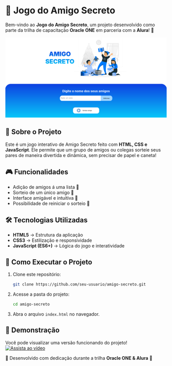 # 🎁 Jogo do Amigo Secreto

Bem-vindo ao **Jogo do Amigo Secreto**, um projeto desenvolvido como parte da trilha de capacitação **Oracle ONE** em parceria com a **Alura**! 🚀

![print da tela inicial do jogo](assets/image.png)

## 🌟 Sobre o Projeto
Este é um jogo interativo de Amigo Secreto feito com **HTML, CSS e JavaScript**. Ele permite que um grupo de amigos ou colegas sorteie seus pares de maneira divertida e dinâmica, sem precisar de papel e caneta!

## 🎮 Funcionalidades
- Adição de amigos á uma lista 📝
- Sorteio de um único amigo 🔀
- Interface amigável e intuitiva 🎨
- Possibilidade de reiniciar o sorteio 🔄

## 🛠️ Tecnologias Utilizadas
- **HTML5** → Estrutura da aplicação
- **CSS3** → Estilização e responsividade
- **JavaScript (ES6+)** → Lógica do jogo e interatividade

## 🚀 Como Executar o Projeto
1. Clone este repositório:
   ```bash
   git clone https://github.com/seu-usuario/amigo-secreto.git
   ```
2. Acesse a pasta do projeto:
   ```bash
   cd amigo-secreto
   ```
3. Abra o arquivo `index.html` no navegador.

## 🎨 Demonstração
Você pode visualizar uma versão funcionando do projeto! 
[![Assista ao vídeo](https://img.youtube.com/vi/R0XEZ4mJv10/maxresdefault.jpg)](https://youtu.be/R0XEZ4mJv10)


💙 Desenvolvido com dedicação durante a trilha **Oracle ONE & Alura** 🚀


